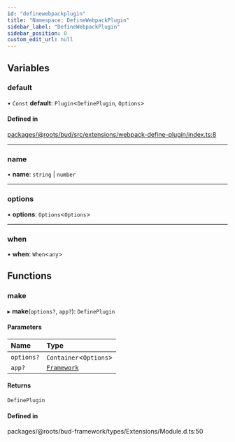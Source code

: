 ```yaml
---
id: "definewebpackplugin"
title: "Namespace: DefineWebpackPlugin"
sidebar_label: "DefineWebpackPlugin"
sidebar_position: 0
custom_edit_url: null
---
```


## Variables

### default

• `Const` **default**: `Plugin`<`DefinePlugin`, `Options`\>

#### Defined in

[packages/@roots/bud/src/extensions/webpack-define-plugin/index.ts:8](https://github.com/roots/bud/blob/e6633219/packages/@roots/bud/src/extensions/webpack-define-plugin/index.ts#L8)

___

### name

• **name**: `string` \| `number`

___

### options

• **options**: `Options`<`Options`\>

___

### when

• **when**: `When`<`any`\>

## Functions

### make

▸ **make**(`options?`, `app?`): `DefinePlugin`

#### Parameters

| Name | Type |
| :------ | :------ |
| `options?` | `Container`<`Options`\> |
| `app?` | [`Framework`](../classes/framework.md) |

#### Returns

`DefinePlugin`

#### Defined in

packages/@roots/bud-framework/types/Extensions/Module.d.ts:50
